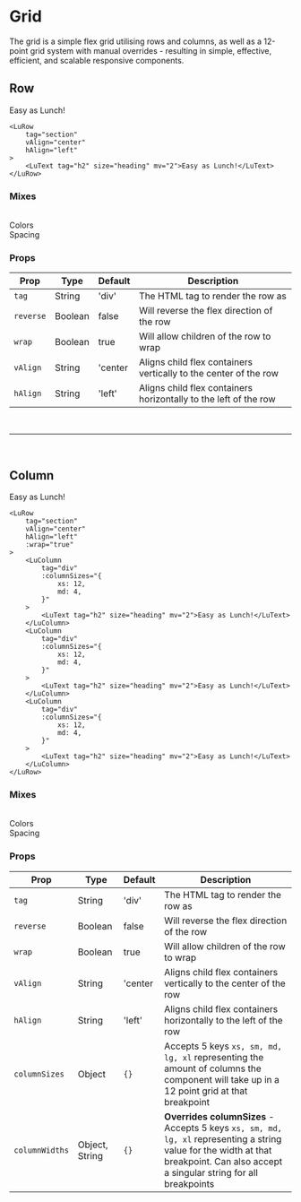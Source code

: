 # Grid

The grid is a simple flex grid utilising rows and columns, as well as a 12-point grid system with manual overrides -
resulting in simple, effective, efficient, and scalable responsive components.

## Row

<ClientOnly>
<LuRow 
    tag="section"
    vAlign="center"
    hAlign="center"
>
<LuText tag="h2" size="heading" mv="2">Easy as Lunch!</LuText>
</LuRow>
</ClientOnly>

```vue
<LuRow 
    tag="section"
    vAlign="center"
    hAlign="left"
>
    <LuText tag="h2" size="heading" mv="2">Easy as Lunch!</LuText>
</LuRow>
```

### Mixes
<br>
<ClientOnly>
<router-link to="/components/mixins.html#colors" target="_blank">Colors</router-link>
<br>
<router-link to="/components/mixins.html#spacing" target="_blank">Spacing</router-link>
</ClientOnly>

### Props

| Prop             | Type     | Default      | Description
|------------------|----------|--------------|---------------
| `tag`            | String   | 'div'        | The HTML tag to render the row as
| `reverse`        | Boolean  | false        | Will reverse the flex direction of the row
| `wrap`           | Boolean  | true         | Will allow children of the row to wrap
| `vAlign`         | String   | 'center      | Aligns child flex containers vertically to the center of the row
| `hAlign`         | String   | 'left'       | Aligns child flex containers horizontally to the left of the row

<br>
<hr>
<br>

## Column

<ClientOnly>
<LuRow 
    tag="section"
    vAlign="center"
    hAlign="center"
    :wrap="true"
>
<LuColumn 
    tag="div"
    hAlign="center"
    :columnSizes="{
        xs: 12,
        md: 4,
    }"
>
<LuText tag="h2" size="heading" mv="2">Easy</LuText>
</LuColumn>
<LuColumn 
    tag="div"
    hAlign="center"
    :columnSizes="{
        xs: 12,
        md: 4,
    }"
>
<LuText tag="h2" size="heading" mv="2">as</LuText>
</LuColumn>
<LuColumn 
    tag="div"
    hAlign="center"
    :columnSizes="{
        xs: 12,
        md: 4,
    }"
>
<LuText tag="h2" size="heading" mv="2">Lunch!</LuText>
</LuColumn>
</LuRow>
</ClientOnly>

```vue
<LuRow 
    tag="section"
    vAlign="center"
    hAlign="left"
    :wrap="true"
>
    <LuColumn 
        tag="div"
        :columnSizes="{
            xs: 12,
            md: 4,
        }"
    >
        <LuText tag="h2" size="heading" mv="2">Easy as Lunch!</LuText>
    </LuColumn>
    <LuColumn 
        tag="div"
        :columnSizes="{
            xs: 12,
            md: 4,
        }"
    >
        <LuText tag="h2" size="heading" mv="2">Easy as Lunch!</LuText>
    </LuColumn>
    <LuColumn 
        tag="div"
        :columnSizes="{
            xs: 12,
            md: 4,
        }"
    >
        <LuText tag="h2" size="heading" mv="2">Easy as Lunch!</LuText>
    </LuColumn>
</LuRow>
```

### Mixes
<br>
<ClientOnly>
<router-link to="/components/mixins.html#colors">Colors</router-link>
<br>
<router-link to="/components/mixins.html#spacing">Spacing</router-link>
</ClientOnly>

### Props

| Prop             | Type     | Default      | Description
|------------------|----------|--------------|---------------
| `tag`            | String   | 'div'        | The HTML tag to render the row as
| `reverse`        | Boolean  | false        | Will reverse the flex direction of the row
| `wrap`           | Boolean  | true         | Will allow children of the row to wrap
| `vAlign`         | String   | 'center      | Aligns child flex containers vertically to the center of the row
| `hAlign`         | String   | 'left'       | Aligns child flex containers horizontally to the left of the row
| `columnSizes`    | Object   | `{}`         | Accepts 5 keys `xs, sm, md, lg, xl` representing the amount of columns the component will take up in a 12 point grid at that breakpoint
| `columnWidths`   | Object, String  | `{}`  | **Overrides columnSizes** - Accepts 5 keys `xs, sm, md, lg, xl` representing a string value for the width at that breakpoint. Can also accept a singular string for all breakpoints
